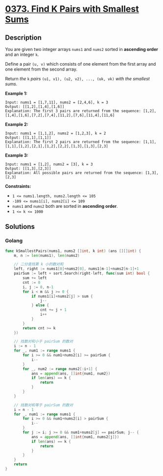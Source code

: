 # [0373. Find K Pairs with Smallest Sums](https://leetcode-cn.com/problems/find-k-pairs-with-smallest-sums/)



## Description



You are given two integer arrays `nums1` and `nums2` sorted in **ascending order** and an integer `k`.

Define a pair `(u, v)` which consists of one element from the first array and one element from the second array.

Return *the* `k` *pairs* `(u1, v1), (u2, v2), ..., (uk, vk)` *with the smallest sums*.

 

**Example 1:**

```
Input: nums1 = [1,7,11], nums2 = [2,4,6], k = 3
Output: [[1,2],[1,4],[1,6]]
Explanation: The first 3 pairs are returned from the sequence: [1,2],[1,4],[1,6],[7,2],[7,4],[11,2],[7,6],[11,4],[11,6]
```

**Example 2:**

```
Input: nums1 = [1,1,2], nums2 = [1,2,3], k = 2
Output: [[1,1],[1,1]]
Explanation: The first 2 pairs are returned from the sequence: [1,1],[1,1],[1,2],[2,1],[1,2],[2,2],[1,3],[1,3],[2,3]
```

**Example 3:**

```
Input: nums1 = [1,2], nums2 = [3], k = 3
Output: [[1,3],[2,3]]
Explanation: All possible pairs are returned from the sequence: [1,3],[2,3]
```

 

**Constraints:**

- `1 <= nums1.length, nums2.length <= 105`
- `-109 <= nums1[i], nums2[i] <= 109`
- `nums1` and `nums2` both are sorted in **ascending order**.
- `1 <= k <= 1000`







## Solutions

### Golang

```go
func kSmallestPairs(nums1, nums2 []int, k int) (ans [][]int) {
    m, n := len(nums1), len(nums2)

    // 二分查找第 k 小的数对和
    left, right := nums1[0]+nums2[0], nums1[m-1]+nums2[n-1]+1
    pairSum := left + sort.Search(right-left, func(sum int) bool {
        sum += left
        cnt := 0
        i, j := 0, n-1
        for i < m && j >= 0 {
            if nums1[i]+nums2[j] > sum {
                j--
            } else {
                cnt += j + 1
                i++
            }
        }
        return cnt >= k
    })

    // 找数对和小于 pairSum 的数对
    i := n - 1
    for _, num1 := range nums1 {
        for i >= 0 && num1+nums2[i] >= pairSum {
            i--
        }
        for _, num2 := range nums2[:i+1] {
            ans = append(ans, []int{num1, num2})
            if len(ans) == k {
                return
            }
        }
    }

    // 找数对和等于 pairSum 的数对
    i = n - 1
    for _, num1 := range nums1 {
        for i >= 0 && num1+nums2[i] > pairSum {
            i--
        }
        for j := i; j >= 0 && num1+nums2[j] == pairSum; j-- {
            ans = append(ans, []int{num1, nums2[j]})
            if len(ans) == k {
                return
            }
        }
    }
    return
}

```

